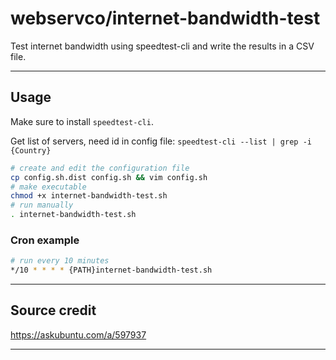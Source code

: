 # webservco/internet-bandwidth-test

Test internet bandwidth using speedtest-cli and write the results in a CSV file.

---

## Usage

Make sure to install `speedtest-cli`.

Get list of servers, need id in config file: `speedtest-cli --list | grep -i {Country}`

```sh
# create and edit the configuration file
cp config.sh.dist config.sh && vim config.sh
# make executable
chmod +x internet-bandwidth-test.sh
# run manually
. internet-bandwidth-test.sh
```

### Cron example

```sh
# run every 10 minutes
*/10 * * * * {PATH}internet-bandwidth-test.sh
```

---

## Source credit

https://askubuntu.com/a/597937

---
